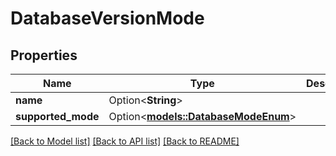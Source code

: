# DatabaseVersionMode

## Properties

Name | Type | Description | Notes
------------ | ------------- | ------------- | -------------
**name** | Option<**String**> |  | [optional]
**supported_mode** | Option<[**models::DatabaseModeEnum**](DatabaseModeEnum.md)> |  | [optional]

[[Back to Model list]](../README.md#documentation-for-models) [[Back to API list]](../README.md#documentation-for-api-endpoints) [[Back to README]](../README.md)


